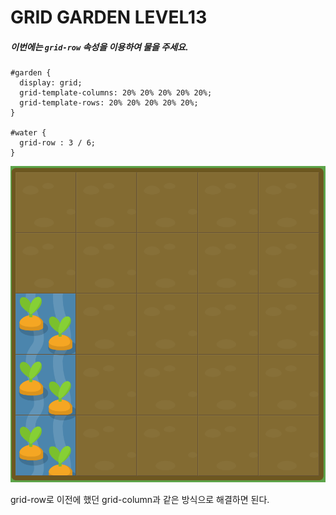 # GRID GARDEN LEVEL13

##### 이번에는 `grid-row` 속성을 이용하여 물을 주세요.

```
#garden {
  display: grid;
  grid-template-columns: 20% 20% 20% 20% 20%;
  grid-template-rows: 20% 20% 20% 20% 20%;
}

#water {
  grid-row : 3 / 6;
}
```

![level13](./assets/level13.png)

grid-row로 이전에 했던 grid-column과 같은 방식으로 해결하면 된다.